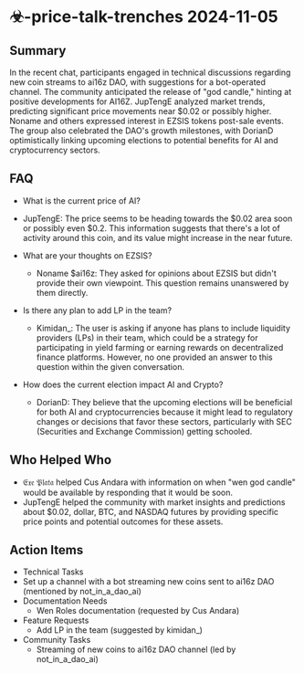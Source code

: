 # ☣-price-talk-trenches 2024-11-05

## Summary

In the recent chat, participants engaged in technical discussions regarding new coin streams to ai16z DAO, with suggestions for a bot-operated channel. The community anticipated the release of "god candle," hinting at positive developments for AI16Z. JupTengE analyzed market trends, predicting significant price movements near $0.02 or possibly higher. Noname and others expressed interest in EZSIS tokens post-sale events. The group also celebrated the DAO's growth milestones, with DorianD optimistically linking upcoming elections to potential benefits for AI and cryptocurrency sectors.

## FAQ

- What is the current price of AI?
- JupTengE: The price seems to be heading towards the $0.02 area soon or possibly even $0.2. This information suggests that there's a lot of activity around this coin, and its value might increase in the near future.

- What are your thoughts on EZSIS?

    - Noname $ai16z: They asked for opinions about EZSIS but didn't provide their own viewpoint. This question remains unanswered by them directly.

- Is there any plan to add LP in the team?

    - Kimidan\_: The user is asking if anyone has plans to include liquidity providers (LPs) in their team, which could be a strategy for participating in yield farming or earning rewards on decentralized finance platforms. However, no one provided an answer to this question within the given conversation.

- How does the current election impact AI and Crypto?
    - DorianD: They believe that the upcoming elections will be beneficial for both AI and cryptocurrencies because it might lead to regulatory changes or decisions that favor these sectors, particularly with SEC (Securities and Exchange Commission) getting schooled.

## Who Helped Who

- 𝔈𝔵𝔢 𝔓𝔩𝔞𝔱𝔞 helped Cus Andara with information on when "wen god candle" would be available by responding that it would be soon.
- JupTengE helped the community with market insights and predictions about $0.02, dollar, BTC, and NASDAQ futures by providing specific price points and potential outcomes for these assets.

## Action Items

- Technical Tasks
- Set up a channel with a bot streaming new coins sent to ai16z DAO (mentioned by not_in_a_dao_ai)
- Documentation Needs
    - Wen Roles documentation (requested by Cus Andara)
- Feature Requests
    - Add LP in the team (suggested by kimidan\_)
- Community Tasks
    - Streaming of new coins to ai16z DAO channel (led by not_in_a_dao_ai)
